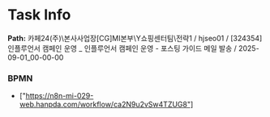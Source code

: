 # Task Info

**Path:** 카페24(주)\본사사업장\[CG]MI본부\Y쇼핑센터팀\전략1 / hjseo01 / [324354] 인플루언서 캠페인 운영 _ 인플루언서 캠페인 운영 - 포스팅 가이드 메일 발송 / 2025-09-01_00-00-00

### BPMN
- ["https://n8n-mi-029-web.hanpda.com/workflow/ca2N9u2vSw4TZUG8"]

